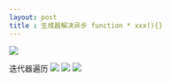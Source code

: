 ```yaml
---
layout: post
title : 生成器解决异步 function * xxx(){}
---
```



![](/docs/images/2021-03-12-14-10-10.png)

迭代器遍历
![](/docs/images/2021-03-12-14-11-17.png)
![](/docs/images/2021-03-12-14-12-09.png)
![](/docs/images/2021-03-12-14-13-42.png)